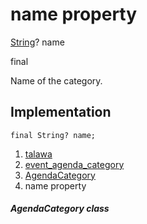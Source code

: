 
<div>

# name property

</div>


[String](https://api.flutter.dev/flutter/dart-core/String-class.html)?
name


final




Name of the category.



## Implementation

``` language-dart
final String? name;
```







1.  [talawa](../../index.md)
2.  [event_agenda_category](../../models_events_event_agenda_category/)
3.  [AgendaCategory](../../models_events_event_agenda_category/AgendaCategory-class.md)
4.  name property

##### AgendaCategory class







